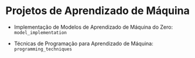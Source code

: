 # Projetos de Aprendizado de Máquina

- Implementação de Modelos de Aprendizado de Máquina do Zero: `model_implementation`

- Técnicas de Programação para Aprendizado de Máquina: `programming_techniques`
